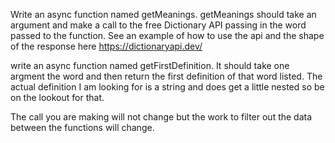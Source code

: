 Write an async function named getMeanings. getMeanings should take an argument and make a call to the free Dictionary API passing in the word passed to the function. 
See an example of how to use the api and the shape of the response here
https://dictionaryapi.dev/

write an async function named getFirstDefinition. It should take one argment the word and then return the first definition of that word listed. The actual definition I am looking for is a string and does get a little nested so be on the lookout for that. 

The call you are making will not change but the work to filter out the data between the functions will change.
